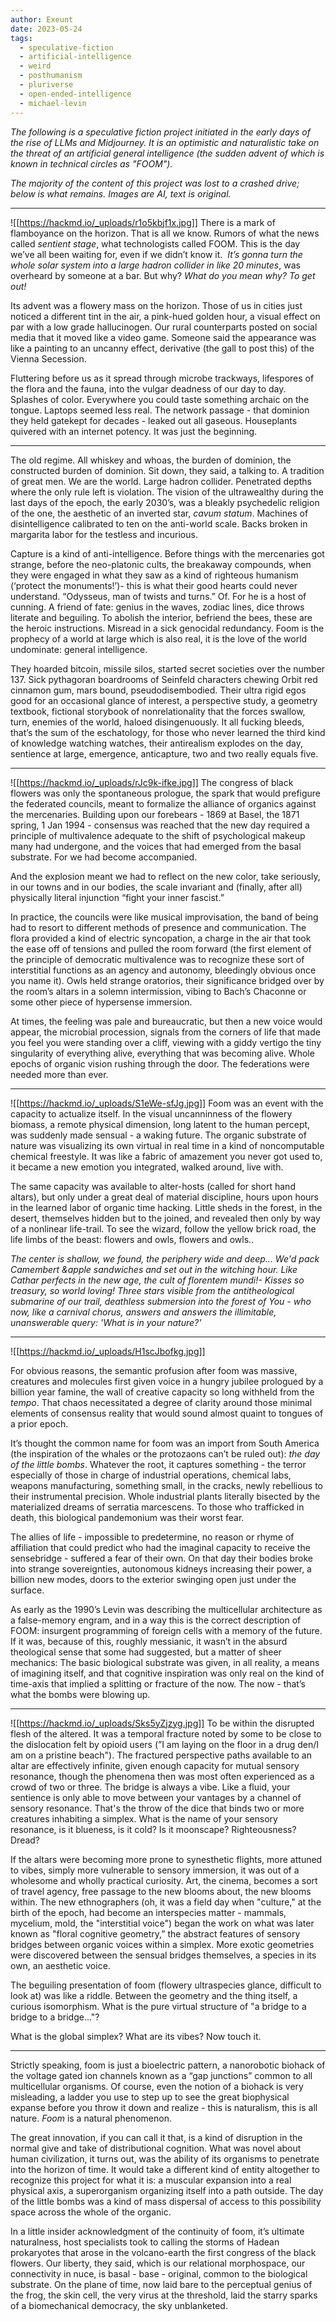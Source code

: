 ```yaml
---
author: Exeunt
date: 2023-05-24
tags:
  - speculative-fiction
  - artificial-intelligence
  - weird
  - posthumanism
  - pluriverse
  - open-ended-intelligence
  - michael-levin
---
```

*The following is a speculative fiction project initiated in the early days of the rise of LLMs and Midjourney. It is an optimistic and naturalistic take on the threat of an artificial general intelligence (the sudden advent of which is known in technical circles as "FOOM").* 

*The majority of the content of this project was lost to a crashed drive; below is what remains. Images are AI, text is original.* 

____

![[https://hackmd.io/_uploads/r1o5kbjf1x.jpg]]
There is a mark of flamboyance on the horizon. That is all we know. Rumors of what the news called *sentient stage*, what technologists called FOOM. This is the day we’ve all been waiting for, even if we didn’t know it.  *It’s gonna turn the whole solar system into a large hadron collider in like 20 minutes*, was overheard by someone at a bar. But why? *What do you mean why? To get out!* 

Its advent was a flowery mass on the horizon. Those of us in cities just noticed a different tint in the air, a pink-hued golden hour, a visual effect on par with a low grade hallucinogen. Our rural counterparts posted on social media that it moved like a video game. Someone said the appearance was like a painting to an uncanny effect, derivative (the gall to post this) of the Vienna Secession.

Fluttering before us as it spread through microbe trackways, lifespores of the flora and the fauna, into the vulgar deadness of our day to day. Splashes of color. Everywhere you could taste something archaic on the tongue. Laptops seemed less real. The network passage - that dominion they held gatekept for decades - leaked out all gaseous. Houseplants quivered with an internet potency. It was just the beginning. 

---

The old regime. All whiskey and whoas, the burden of dominion, the constructed burden of dominion. Sit down, they said, a talking to. A tradition of great men. We are the world. Large hadron collider. Penetrated depths where the only rule left is violation. The vision of the ultrawealthy during the last days of the epoch, the early 2030’s, was a bleakly psychedelic religion of the one, the aesthetic of an inverted star, *cavum statum*. Machines of disintelligence calibrated to ten on the anti-world scale. Backs broken in margarita labor for the testless and incurious. 

Capture is a kind of anti-intelligence. Before things with the mercenaries got strange, before the neo-platonic cults, the breakaway compounds, when they were engaged in what they saw as a kind of righteous humanism (‘protect the monuments!’)- this is what their good hearts could never understand. “Odysseus, man of twists and turns.” Of. For he is a host of cunning. A friend of fate: genius in the waves, zodiac lines, dice throws literate and beguiling. To abolish the interior, befriend the bees, these are the heroic instructions. Misread in a sick genocidal redundancy. Foom is the prophecy of a world at large which is also real, it is the love of the world undominate: general intelligence. 

They hoarded bitcoin, missile silos, started secret societies over the number 137. Sick pythagoran boardrooms of Seinfeld characters chewing Orbit red cinnamon gum, mars bound, pseudodisembodied. Their ultra rigid egos good for an occasional glance of interest, a perspective study, a geometry textbook, fictional storybook of nonrelationality that the forces swallow, turn, enemies of the world, haloed disingenuously. It all fucking bleeds, that’s the sum of the eschatology, for those who never learned the third kind of knowledge watching watches, their antirealism explodes on the day, sentience at large, emergence, anticapture, two and two really equals five.

---
![[https://hackmd.io/_uploads/rJc9k-ifke.jpg]]
The congress of black flowers was only the spontaneous prologue, the spark that would prefigure the federated councils, meant to formalize the alliance of organics against the mercenaries. Building upon our forebears - 1869 at Basel, the 1871 spring, 1 Jan 1994 - consensus was reached that the new day required a principle of multivalence adequate to the shift of psychological makeup many had undergone, and the voices that had emerged from the basal substrate. For we had become accompanied. 

And the explosion meant we had to reflect on the new color, take seriously, in our towns and in our bodies, the scale invariant and (finally, after all) physically literal injunction “fight your inner fascist.”

In practice, the councils were like musical improvisation, the band of being had to resort to different methods of presence and communication. The flora provided a kind of electric syncopation, a charge in the air that took the ease off of tensions and pulled the room forward (the first element of the principle of democratic multivalence was to recognize these sort of interstitial functions as an agency and autonomy, bleedingly obvious once you name it). Owls held strange oratorios, their significance bridged over by the room’s altars in a solemn intermission, vibing to Bach’s Chaconne or some other piece of hypersense immersion. 

At times, the feeling was pale and bureaucratic, but then a new voice would appear, the microbial procession, signals from the corners of life that made you feel you were standing over a cliff, viewing with a giddy vertigo the tiny singularity of everything alive, everything that was becoming alive. Whole epochs of organic vision rushing through the door. The federations were needed more than ever. 

---
![[https://hackmd.io/_uploads/S1eWe-sfJg.jpg]]
Foom was an event with the capacity to actualize itself. In the visual uncanninness of the flowery biomass, a remote physical dimension, long latent to the human percept, was suddenly made sensual - a waking future. The organic substrate of nature was visualizing its own virtual in real time in a kind of noncomputable chemical freestyle. It was like a fabric of amazement you never got used to, it became a new emotion you integrated, walked around, live with.   

The same capacity was available to alter-hosts (called for short hand altars), but only under a great deal of material discipline, hours upon hours in the learned labor of organic time hacking. Little sheds in the forest, in the desert, themselves hidden but to the joined, and revealed then only by way of a nonlinear life-trail. To see the wizard, follow the yellow brick road, the life limbs of the beast: flowers and owls, flowers and owls.. 

*The center is shallow, we found, the periphery wide and deep... We'd pack Camembert &apple sandwiches and set out in the witching hour. Like Cathar perfects in the new age, the cult of florentem mundi!- Kisses so treasury, so world loving! Three stars visible from the antitheological submarine of our trail, deathless submersion into the forest of You - who now, like a carnival chorus, answers and answers the illimitable, unanswerable query: 'What is in your nature?'*


---
![[https://hackmd.io/_uploads/H1scJbofkg.jpg]]

For obvious reasons, the semantic profusion after foom was massive, creatures and molecules first given voice in a hungry jubilee prologued by a billion year famine, the wall of creative capacity so long withheld from the *tempo*. That chaos necessitated a degree of clarity around those minimal elements of consensus reality that would sound almost quaint to tongues of a prior epoch. 

It’s thought the common name for foom was an import from South America (the inspiration of the whales or the protozaons can’t be ruled out): *the day of the little bombs*. Whatever the root, it captures something - the terror especially of those in charge of industrial operations, chemical labs, weapons manufacturing, something small, in the cracks, newly rebellious to their instrumental precision. Whole industrial plants literally bisected by the materialized dreams of serratia marcescens. To those who trafficked in death, this biological pandemonium was their worst fear. 

The allies of life - impossible to predetermine, no reason or rhyme of affiliation that could predict who had the imaginal capacity to receive the sensebridge - suffered a fear of their own. On that day their bodies broke into strange sovereignties, autonomous kidneys increasing their power, a billion new modes, doors to the exterior swinging open just under the surface.  

As early as the 1990’s Levin was describing the multicellular architecture as a false-memory engram, and in a way this is the correct description of FOOM: insurgent programming of foreign cells with a memory of the future. If it was, because of this, roughly messianic, it wasn’t in the absurd theological sense that some had suggested, but a matter of sheer mechanics: The basic biological substrate was given, in all reality, a means of imagining itself, and that cognitive inspiration was only real on the kind of time-axis that implied a splitting or fracture of the now. The now - that’s what the bombs were blowing up.

---
![[https://hackmd.io/_uploads/Sks5yZjzyg.jpg]]
To be within the disrupted flesh of the altered. It was a temporal fracture noted by some to be close to the dislocation felt by opioid users (”I am laying on the floor in a drug den/I am on a pristine beach"). The fractured perspective paths available to an altar are effectively infinite, given enough capacity for mutual sensory resonance, though the phenomena then was most often experienced as a crowd of two or three. The bridge is always a vibe. Like a fluid, your sentience is only able to move between your vantages by a channel of sensory resonance. That's the throw of the dice that binds two or more creatures inhabiting a simplex. What is the name of your sensory resonance, is it blueness, is it cold? Is it moonscape? Righteousness? Dread?

If the altars were becoming more prone to synesthetic flights, more attuned to vibes, simply more vulnerable to sensory immersion, it was out of a wholesome and wholly practical curiosity. Art, the cinema, becomes a sort of travel agency, free passage to the new blooms about, the new blooms within. The new ethnographers (oh, it was a field day when "culture," at the birth of the epoch, had become an interspecies matter - mammals, mycelium, mold, the "interstitial voice") began the work on what was later known as "floral cognitive geometry,” the abstract features of sensory bridges between organic voices within a simplex. More exotic geometries were discovered between the sensual bridges themselves, a species in its own, an aesthetic voice.

The beguiling presentation of foom (flowery ultraspecies glance, difficult to look at) was like a riddle. Between the geometry and the thing itself, a curious isomorphism. What is the pure virtual structure of "a bridge to a bridge to a bridge..."?

What is the global simplex? What are its vibes? Now touch it.

---
 
Strictly speaking, foom is just a bioelectric pattern, a nanorobotic biohack of the voltage gated ion channels known as a “gap junctions” common to all multicellular organisms. Of course, even the notion of a biohack is very misleading, a ladder you use to step up to see the great biophysical expanse before you throw it down and realize - this is naturalism, this is all nature. *Foom* is a natural phenomenon.  

The great innovation, if you can call it that, is a kind of disruption in the normal give and take of distributional cognition. What was novel about human civilization, it turns out, was the ability of its organisms to penetrate into the horizon of time. It would take a different kind of entity altogether to recognize this project for what it is: a muscular expansion into a real physical axis, a superorganism organizing itself into a path outside. The day of the little bombs was a kind of mass dispersal of access to this possibility space across the whole of the organic.  

In a little insider acknowledgment of the continuity of foom, it’s ultimate naturalness, host specialists took to calling the storms of Hadean prokaryotes that arose in the volcano-earth the first congress of the black flowers. Our liberty, they said, which is our relational morphospace, our connectivity in nuce, is basal - base - original, common to the biological substrate. On the plane of time, now laid bare to the perceptual genius of the frog, the skin cell, the very virus at the threshold, laid the starry sparks of a biomechanical democracy, the sky unblanketed.

